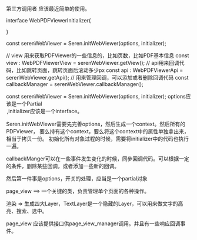 
第三方调用者 应该最近简单的使用。

interface WebPDFViewerInitializer{

}

const serenWebViewer = Seren.initWebViewer(options, initializer);

// view 用来获取PDFViewer的一些信息的，比如页数，比如PDF基本信息
const view : WebPDFViewerView = serenWebViewer.getView();
// api用来回调代码，比如跳转页面，跳转页面后滚动多少px
const api : WebPDFViewerApi = serenWebViewer.getApi();
// 用来管理回调，可以添加或者删除回调代码
const callbackManager = serenWebViewer.callbackManager();

const serenWebViewer = Seren.initWebViewer(options, initializer);
options应该是一个Partial<Option>,initializer应该是一个interface。

Seren.initWebViewer需要先完善options，然后生成一个context。然后所有的PDFViewer，
要么持有这个context，要么将这个context中的属性单独拿出来，相当于拷贝一份。
初始化所有对象过程的时候，需要将initializer中的代码也执行一遍。

callbackManger可以在一些事件发生变化的时候，同步回调代码。可以根据一定的条件，删除某些回调，或者添加一些新的回调。

然后第一件事是options，开关的处理，应当是一个partial对象

page_view ==> 一个关键的类，负责管理单个页面的各种操作。

渲染 => 生成四大Layer，TextLayer是一个隐藏的Layer，可以用来做文字的高亮、搜索、选中。

page_view 应该提供接口供page_view_manager调用。并且有一些响应回调事件。

